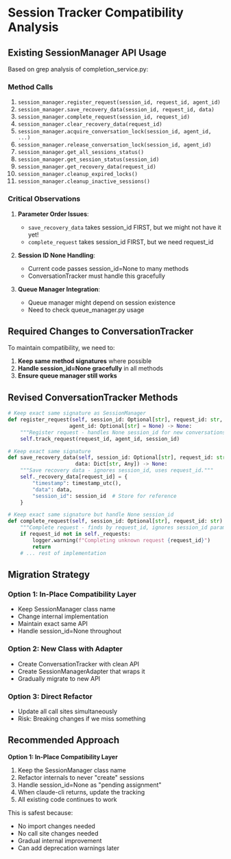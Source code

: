 # Session Tracker Compatibility Analysis

## Existing SessionManager API Usage

Based on grep analysis of completion_service.py:

### Method Calls
1. `session_manager.register_request(session_id, request_id, agent_id)`
2. `session_manager.save_recovery_data(session_id, request_id, data)`
3. `session_manager.complete_request(session_id, request_id)`
4. `session_manager.clear_recovery_data(request_id)`
5. `session_manager.acquire_conversation_lock(session_id, agent_id, ...)`
6. `session_manager.release_conversation_lock(session_id, agent_id)`
7. `session_manager.get_all_sessions_status()`
8. `session_manager.get_session_status(session_id)`
9. `session_manager.get_recovery_data(request_id)`
10. `session_manager.cleanup_expired_locks()`
11. `session_manager.cleanup_inactive_sessions()`

### Critical Observations

1. **Parameter Order Issues**:
   - `save_recovery_data` takes session_id FIRST, but we might not have it yet!
   - `complete_request` takes session_id FIRST, but we need request_id

2. **Session ID None Handling**:
   - Current code passes session_id=None to many methods
   - ConversationTracker must handle this gracefully

3. **Queue Manager Integration**:
   - Queue manager might depend on session existence
   - Need to check queue_manager.py usage

## Required Changes to ConversationTracker

To maintain compatibility, we need to:

1. **Keep same method signatures** where possible
2. **Handle session_id=None gracefully** in all methods
3. **Ensure queue manager still works**

## Revised ConversationTracker Methods

```python
# Keep exact same signature as SessionManager
def register_request(self, session_id: Optional[str], request_id: str, 
                    agent_id: Optional[str] = None) -> None:
    """Register request - handles None session_id for new conversations."""
    self.track_request(request_id, agent_id, session_id)

# Keep exact same signature  
def save_recovery_data(self, session_id: Optional[str], request_id: str, 
                      data: Dict[str, Any]) -> None:
    """Save recovery data - ignores session_id, uses request_id."""
    self._recovery_data[request_id] = {
        "timestamp": timestamp_utc(),
        "data": data,
        "session_id": session_id  # Store for reference
    }

# Keep exact same signature but handle None session_id
def complete_request(self, session_id: Optional[str], request_id: str) -> None:
    """Complete request - finds by request_id, ignores session_id param."""
    if request_id not in self._requests:
        logger.warning(f"Completing unknown request {request_id}")
        return
    # ... rest of implementation
```

## Migration Strategy

### Option 1: In-Place Compatibility Layer
- Keep SessionManager class name
- Change internal implementation
- Maintain exact same API
- Handle session_id=None throughout

### Option 2: New Class with Adapter
- Create ConversationTracker with clean API
- Create SessionManagerAdapter that wraps it
- Gradually migrate to new API

### Option 3: Direct Refactor
- Update all call sites simultaneously
- Risk: Breaking changes if we miss something

## Recommended Approach

**Option 1: In-Place Compatibility Layer**

1. Keep the SessionManager class name
2. Refactor internals to never "create" sessions
3. Handle session_id=None as "pending assignment"
4. When claude-cli returns, update the tracking
5. All existing code continues to work

This is safest because:
- No import changes needed
- No call site changes needed  
- Gradual internal improvement
- Can add deprecation warnings later